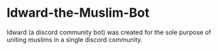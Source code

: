 # Idward-the-Muslim-Bot
Idward (a discord community bot) was created for the sole purpose of uniting muslims in a single discord community.
